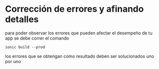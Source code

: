 # Corrección de errores y afinando detalles
para poder observar los errores que pueden afectar el desempeño de tu app se debe correr el comando

```
ionic build --prod
```

los errores que se obtengan como resultado deben ser solucionados uno por uno